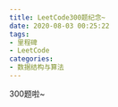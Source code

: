 ```yaml
---
title: LeetCode300题纪念~
date: 2020-08-03 00:25:22
tags:
- 里程碑
- LeetCode
categories:
- 数据结构与算法
---
```

300题啦~
<!--more-->
<img src="https://image.hihia.top/Screenshot/image-20210104161344066.png" alt="" style="zoom:50%;" />